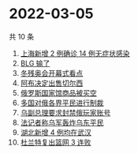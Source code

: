 # 2022-03-05

共 10 条

<!-- BEGIN ZHIHUSEARCH -->
<!-- 最后更新时间 Sat Mar 05 2022 00:13:09 GMT+0800 (China Standard Time) -->
1. [上海新增 2 例确诊 14 例无症状感染](https://www.zhihu.com/search?q=上海疫情)
1. [BLG 输了](https://www.zhihu.com/search?q=blg)
1. [冬残奥会开幕式看点](https://www.zhihu.com/search?q=冬残奥会开幕式)
1. [阿布决定出售切尔西](https://www.zhihu.com/search?q=切尔西)
1. [俄罗斯国家馆商品被买空](https://www.zhihu.com/search?q=俄罗斯国家馆商品卖空)
1. [多国对俄各界平民进行制裁](https://www.zhihu.com/search?q=各界制裁俄罗斯)
1. [乌副总理要求封禁俄玩家账号](https://www.zhihu.com/search?q=游戏账号)
1. [法记者称乌军轰炸乌东平民](https://www.zhihu.com/search?q=法记者称乌军轰炸乌东平民)
1. [湖北新增 4 例均在武汉](https://www.zhihu.com/search?q=湖北疫情)
1. [杜兰特复出篮网 3 连败](https://www.zhihu.com/search?q=篮网)
<!-- END ZHIHUSEARCH -->
